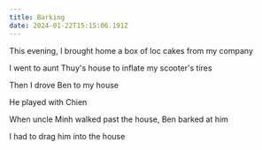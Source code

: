 ```yaml
---
title: Barking
date: 2024-01-22T15:15:06.191Z
---
```


This evening, I brought home a box of loc cakes from my company

I went to aunt Thuy's house to inflate my scooter's tires

Then I drove Ben to my house

He played with Chien

When uncle Minh walked past the house, Ben barked at him

I had to drag him into the house
